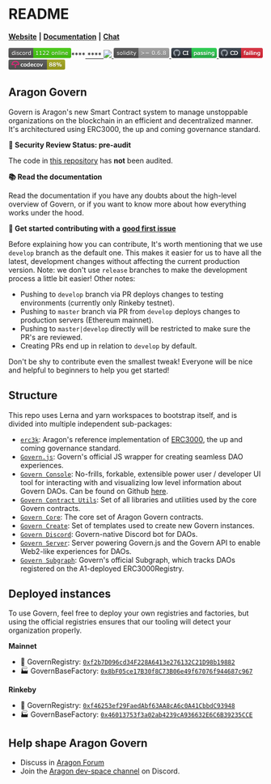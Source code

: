 # README

[**Website**](https://aragon.org/aragon-govern) **|** [**Documentation**](./) **|** [**Chat**](https://support.aragon.org/)

![](<../../../.gitbook/assets/image (21).png>)\*\*\*\*[ \*\*\*\* ![](<../../../.gitbook/assets/image (54).png>)](https://www.npmjs.com/package/@aragon/govern-core)[ ![](<../../../.gitbook/assets/image (35).png>)](https://img.shields.io/badge/solidity-%3E%3D%200.6.8-lightgrey)[ ![](<../../../.gitbook/assets/image (18).png>)](https://github.com/aragon/govern/actions?query=workflow%3ACI)[ ![](<../../../.gitbook/assets/image (56).png>)](https://github.com/aragon/govern/actions?query=workflow%3ACD)[ ![](<../../../.gitbook/assets/image (4).png>)](https://codecov.io/gh/aragon/govern)

## Aragon Govern

Govern is Aragon's new Smart Contract system to manage unstoppable organizations on the blockchain in an efficient and decentralized manner. It's architectured using ERC3000, the up and coming governance standard.

**🚨 Security Review Status: pre-audit**

The code in [this repository](https://github.com/aragon/govern) has **not** been audited.

**📚 Read the documentation**

Read the documentation if you have any doubts about the high-level overview of Govern, or if you want to know more about how everything works under the hood.

**👋 Get started contributing with a** [**good first issue**](https://github.com/aragon/govern/labels/good%20first%20issue%20%F0%9F%8C%9E)

Before explaining how you can contribute, It's worth mentioning that we use `develop` branch as the default one. This makes it easier for us to have all the latest, development changes without affecting the current production version. Note: we don't use `release` branches to make the development process a little bit easier! Other notes:

* Pushing to `develop` branch via PR deploys changes to testing environments (currently only Rinkeby testnet).
* Pushing to `master` branch via PR from `develop` deploys changes to production servers (Ethereum mainnet).
* Pushing to `master|develop` directly will be restricted to make sure the PR's are reviewed.
* Creating PRs end up in relation to `develop` by default.

Don't be shy to contribute even the smallest tweak! Everyone will be nice and helpful to beginners to help you get started!

## Structure

This repo uses Lerna and yarn workspaces to bootstrap itself, and is divided into multiple independent sub-packages:

* [`erc3k`](packages/erc-3k.md): Aragon's reference implementation of [ERC3000](https://eips.ethereum.org/EIPS/eip-3000), the up and coming governance standard.
* [`Govern.js`](packages/govern.js.md): Govern's official JS wrapper for creating seamless DAO experiences.
* [`Govern Console`](packages/govern-console.md): No-frills, forkable, extensible power user / developer UI tool for interacting with and visualizing low level information about Govern DAOs. Can be found on Github [here](https://github.com/aragon/console).
* [`Govern Contract Utils`](https://github.com/aragon/govern): Set of all libraries and utilities used by the core Govern contracts.
* [`Govern Core`](packages/types.md): The core set of Aragon Govern contracts.
* [`Govern Create`](packages/govern-create.md): Set of templates used to create new Govern instances.
* [`Govern Discord`](https://github.com/aragon/govern/tree/develop/packages/govern-discord): Govern-native Discord bot for DAOs.
* [`Govern Server`](https://github.com/aragon/govern/tree/develop/packages/govern-server): Server powering Govern.js and the Govern API to enable Web2-like experiences for DAOs.
* [`Govern Subgraph`](https://github.com/aragon/govern/tree/develop/packages/govern-subgraph): Govern's official Subgraph, which tracks DAOs registered on the A1-deployed ERC3000Registry.

## Deployed instances

To use Govern, feel free to deploy your own registries and factories, but using the official registries ensures that our tooling will detect your organization properly.

**Mainnet**

* 📜 GovernRegistry: [`0xf2b7D096cd34F228A6413e276132C21D98b19882`](https://etherscan.io/address/0xf2b7D096cd34F228A6413e276132C21D98b19882)
* 🏭 GovernBaseFactory: [`0x8bF05ce17B30f8C73B06e49f67076f944687c967`](https://etherscan.io/address/0x8bF05ce17B30f8C73B06e49f67076f944687c967)

**Rinkeby**

* 📜 GovernRegistry: [`0xf46253ef29FaedAbf63AA8cA6c0A41CbbdC93948`](https://rinkeby.etherscan.io/address/0xf46253ef29FaedAbf63AA8cA6c0A41CbbdC93948)
* 🏭 GovernBaseFactory: [`0x46013753f3a02ab4239cA936632E6C6B39235CCE`](https://rinkeby.etherscan.io/address/0x46013753f3a02ab4239cA936632E6C6B39235CCE)

## Help shape Aragon Govern

* Discuss in [Aragon Forum](https://support.aragon.org/)
* Join the [Aragon dev-space channel](https://discord.gg/gzzpanF5dB) on Discord.
